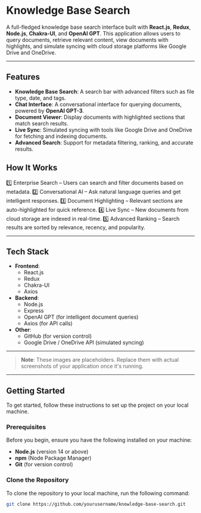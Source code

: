 # Knowledge Base Search

A full-fledged knowledge base search interface built with **React.js**, **Redux**, **Node.js**, **Chakra-UI**, and **OpenAI GPT**. This application allows users to query documents, retrieve relevant content, view documents with highlights, and simulate syncing with cloud storage platforms like Google Drive and OneDrive.

---

## Features

- **Knowledge Base Search**: A search bar with advanced filters such as file type, date, and tags.
- **Chat Interface**: A conversational interface for querying documents, powered by **OpenAI GPT-3**.
- **Document Viewer**: Display documents with highlighted sections that match search results.
- **Live Sync**: Simulated syncing with tools like Google Drive and OneDrive for fetching and indexing documents.
- **Advanced Search**: Support for metadata filtering, ranking, and accurate results.

 ##  How It Works
1️⃣ Enterprise Search – Users can search and filter documents based on metadata.
2️⃣ Conversational AI – Ask natural language queries and get intelligent responses.
3️⃣ Document Highlighting – Relevant sections are auto-highlighted for quick reference.
4️⃣ Live Sync – New documents from cloud storage are indexed in real-time.
5️⃣ Advanced Ranking – Search results are sorted by relevance, recency, and popularity.

---

## Tech Stack

- **Frontend**:
  - React.js
  - Redux
  - Chakra-UI
  - Axios
- **Backend**:
  - Node.js
  - Express
  - OpenAI GPT (for intelligent document queries)
  - Axios (for API calls)
- **Other**:
  - GitHub (for version control)
  - Google Drive / OneDrive API (simulated syncing)

---

> **Note**: These images are placeholders. Replace them with actual screenshots of your application once it's running.

---

## Getting Started

To get started, follow these instructions to set up the project on your local machine.

### Prerequisites

Before you begin, ensure you have the following installed on your machine:

- **Node.js** (version 14 or above)
- **npm** (Node Package Manager)
- **Git** (for version control)

### Clone the Repository

To clone the repository to your local machine, run the following command:

```bash
git clone https://github.com/yourusername/knowledge-base-search.git
